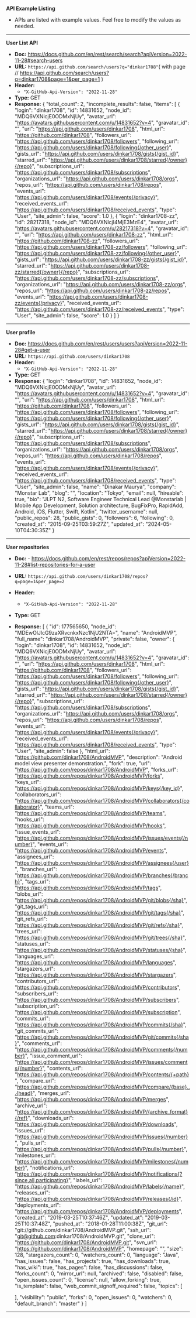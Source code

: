 **API Example Listing**
- APIs are listed with example values. Feel free to modify the values as needed.
<hr>

**User List API**
- **Doc:** https://docs.github.com/en/rest/search/search?apiVersion=2022-11-28#search-users
- **URL:** `https://api.github.com/search/users?q="dinkar1708"`( with page     // https://api.github.com/search/users?q=dinkar1708&page=1&per_page=1
  )
- **Header:**
    - `"X-GitHub-Api-Version": "2022-11-28"`
- **Type:** GET
- **Response:**
  {
  "total_count": 2,
  "incomplete_results": false,
  "items": [
  {
  "login": "dinkar1708",
  "id": 14831652,
  "node_id": "MDQ6VXNlcjE0ODMxNjUy",
  "avatar_url": "https://avatars.githubusercontent.com/u/14831652?v=4",
  "gravatar_id": "",
  "url": "https://api.github.com/users/dinkar1708",
  "html_url": "https://github.com/dinkar1708",
  "followers_url": "https://api.github.com/users/dinkar1708/followers",
  "following_url": "https://api.github.com/users/dinkar1708/following{/other_user}",
  "gists_url": "https://api.github.com/users/dinkar1708/gists{/gist_id}",
  "starred_url": "https://api.github.com/users/dinkar1708/starred{/owner}{/repo}",
  "subscriptions_url": "https://api.github.com/users/dinkar1708/subscriptions",
  "organizations_url": "https://api.github.com/users/dinkar1708/orgs",
  "repos_url": "https://api.github.com/users/dinkar1708/repos",
  "events_url": "https://api.github.com/users/dinkar1708/events{/privacy}",
  "received_events_url": "https://api.github.com/users/dinkar1708/received_events",
  "type": "User",
  "site_admin": false,
  "score": 1.0
  },
  {
  "login": "dinkar1708-zz",
  "id": 28217318,
  "node_id": "MDQ6VXNlcjI4MjE3MzE4",
  "avatar_url": "https://avatars.githubusercontent.com/u/28217318?v=4",
  "gravatar_id": "",
  "url": "https://api.github.com/users/dinkar1708-zz",
  "html_url": "https://github.com/dinkar1708-zz",
  "followers_url": "https://api.github.com/users/dinkar1708-zz/followers",
  "following_url": "https://api.github.com/users/dinkar1708-zz/following{/other_user}",
  "gists_url": "https://api.github.com/users/dinkar1708-zz/gists{/gist_id}",
  "starred_url": "https://api.github.com/users/dinkar1708-zz/starred{/owner}{/repo}",
  "subscriptions_url": "https://api.github.com/users/dinkar1708-zz/subscriptions",
  "organizations_url": "https://api.github.com/users/dinkar1708-zz/orgs",
  "repos_url": "https://api.github.com/users/dinkar1708-zz/repos",
  "events_url": "https://api.github.com/users/dinkar1708-zz/events{/privacy}",
  "received_events_url": "https://api.github.com/users/dinkar1708-zz/received_events",
  "type": "User",
  "site_admin": false,
  "score": 1.0
  }
  ]
  }
<hr>

**User profile**
- **Doc:** https://docs.github.com/en/rest/users/users?apiVersion=2022-11-28#get-a-user
- **URL:** `https://api.github.com/users/dinkar1708`
- **Header:**
    - `"X-GitHub-Api-Version": "2022-11-28"`
- **Type:** GET
- **Response:**
  {
  "login": "dinkar1708",
  "id": 14831652,
  "node_id": "MDQ6VXNlcjE0ODMxNjUy",
  "avatar_url": "https://avatars.githubusercontent.com/u/14831652?v=4",
  "gravatar_id": "",
  "url": "https://api.github.com/users/dinkar1708",
  "html_url": "https://github.com/dinkar1708",
  "followers_url": "https://api.github.com/users/dinkar1708/followers",
  "following_url": "https://api.github.com/users/dinkar1708/following{/other_user}",
  "gists_url": "https://api.github.com/users/dinkar1708/gists{/gist_id}",
  "starred_url": "https://api.github.com/users/dinkar1708/starred{/owner}{/repo}",
  "subscriptions_url": "https://api.github.com/users/dinkar1708/subscriptions",
  "organizations_url": "https://api.github.com/users/dinkar1708/orgs",
  "repos_url": "https://api.github.com/users/dinkar1708/repos",
  "events_url": "https://api.github.com/users/dinkar1708/events{/privacy}",
  "received_events_url": "https://api.github.com/users/dinkar1708/received_events",
  "type": "User",
  "site_admin": false,
  "name": "Dinakar Maurya",
  "company": "Monstar Lab",
  "blog": "",
  "location": "Tokyo",
  "email": null,
  "hireable": true,
  "bio": "JLPT N2, Software Engineer Technical Lead @Monstarlab | Mobile App Development, Solution architecture, BugFixPro, RapidAdd, Android, iOS, Flutter, Swift, Kotlin",
  "twitter_username": null,
  "public_repos": 28,
  "public_gists": 0,
  "followers": 6,
  "following": 0,
  "created_at": "2015-09-25T03:59:27Z",
  "updated_at": "2024-05-10T04:30:35Z"
  }
<hr>

**User repositories**
- **Doc:** - https://docs.github.com/en/rest/repos/repos?apiVersion=2022-11-28#list-repositories-for-a-user
- **URL:** `https://api.github.com/users/dinkar1708/repos?q=page=1&per_page=2`
- **Header:**
    - `"X-GitHub-Api-Version": "2022-11-28"`
- **Type:** GET
- **Response:**
  [
  {
  "id": 177565650,
  "node_id": "MDEwOlJlcG9zaXRvcnkxNzc1NjU2NTA=",
  "name": "AndroidMVP",
  "full_name": "dinkar1708/AndroidMVP",
  "private": false,
  "owner": {
  "login": "dinkar1708",
  "id": 14831652,
  "node_id": "MDQ6VXNlcjE0ODMxNjUy",
  "avatar_url": "https://avatars.githubusercontent.com/u/14831652?v=4",
  "gravatar_id": "",
  "url": "https://api.github.com/users/dinkar1708",
  "html_url": "https://github.com/dinkar1708",
  "followers_url": "https://api.github.com/users/dinkar1708/followers",
  "following_url": "https://api.github.com/users/dinkar1708/following{/other_user}",
  "gists_url": "https://api.github.com/users/dinkar1708/gists{/gist_id}",
  "starred_url": "https://api.github.com/users/dinkar1708/starred{/owner}{/repo}",
  "subscriptions_url": "https://api.github.com/users/dinkar1708/subscriptions",
  "organizations_url": "https://api.github.com/users/dinkar1708/orgs",
  "repos_url": "https://api.github.com/users/dinkar1708/repos",
  "events_url": "https://api.github.com/users/dinkar1708/events{/privacy}",
  "received_events_url": "https://api.github.com/users/dinkar1708/received_events",
  "type": "User",
  "site_admin": false
  },
  "html_url": "https://github.com/dinkar1708/AndroidMVP",
  "description": "Android model view presenter demonstration.",
  "fork": true,
  "url": "https://api.github.com/repos/dinkar1708/AndroidMVP",
  "forks_url": "https://api.github.com/repos/dinkar1708/AndroidMVP/forks",
  "keys_url": "https://api.github.com/repos/dinkar1708/AndroidMVP/keys{/key_id}",
  "collaborators_url": "https://api.github.com/repos/dinkar1708/AndroidMVP/collaborators{/collaborator}",
  "teams_url": "https://api.github.com/repos/dinkar1708/AndroidMVP/teams",
  "hooks_url": "https://api.github.com/repos/dinkar1708/AndroidMVP/hooks",
  "issue_events_url": "https://api.github.com/repos/dinkar1708/AndroidMVP/issues/events{/number}",
  "events_url": "https://api.github.com/repos/dinkar1708/AndroidMVP/events",
  "assignees_url": "https://api.github.com/repos/dinkar1708/AndroidMVP/assignees{/user}",
  "branches_url": "https://api.github.com/repos/dinkar1708/AndroidMVP/branches{/branch}",
  "tags_url": "https://api.github.com/repos/dinkar1708/AndroidMVP/tags",
  "blobs_url": "https://api.github.com/repos/dinkar1708/AndroidMVP/git/blobs{/sha}",
  "git_tags_url": "https://api.github.com/repos/dinkar1708/AndroidMVP/git/tags{/sha}",
  "git_refs_url": "https://api.github.com/repos/dinkar1708/AndroidMVP/git/refs{/sha}",
  "trees_url": "https://api.github.com/repos/dinkar1708/AndroidMVP/git/trees{/sha}",
  "statuses_url": "https://api.github.com/repos/dinkar1708/AndroidMVP/statuses/{sha}",
  "languages_url": "https://api.github.com/repos/dinkar1708/AndroidMVP/languages",
  "stargazers_url": "https://api.github.com/repos/dinkar1708/AndroidMVP/stargazers",
  "contributors_url": "https://api.github.com/repos/dinkar1708/AndroidMVP/contributors",
  "subscribers_url": "https://api.github.com/repos/dinkar1708/AndroidMVP/subscribers",
  "subscription_url": "https://api.github.com/repos/dinkar1708/AndroidMVP/subscription",
  "commits_url": "https://api.github.com/repos/dinkar1708/AndroidMVP/commits{/sha}",
  "git_commits_url": "https://api.github.com/repos/dinkar1708/AndroidMVP/git/commits{/sha}",
  "comments_url": "https://api.github.com/repos/dinkar1708/AndroidMVP/comments{/number}",
  "issue_comment_url": "https://api.github.com/repos/dinkar1708/AndroidMVP/issues/comments{/number}",
  "contents_url": "https://api.github.com/repos/dinkar1708/AndroidMVP/contents/{+path}",
  "compare_url": "https://api.github.com/repos/dinkar1708/AndroidMVP/compare/{base}...{head}",
  "merges_url": "https://api.github.com/repos/dinkar1708/AndroidMVP/merges",
  "archive_url": "https://api.github.com/repos/dinkar1708/AndroidMVP/{archive_format}{/ref}",
  "downloads_url": "https://api.github.com/repos/dinkar1708/AndroidMVP/downloads",
  "issues_url": "https://api.github.com/repos/dinkar1708/AndroidMVP/issues{/number}",
  "pulls_url": "https://api.github.com/repos/dinkar1708/AndroidMVP/pulls{/number}",
  "milestones_url": "https://api.github.com/repos/dinkar1708/AndroidMVP/milestones{/number}",
  "notifications_url": "https://api.github.com/repos/dinkar1708/AndroidMVP/notifications{?since,all,participating}",
  "labels_url": "https://api.github.com/repos/dinkar1708/AndroidMVP/labels{/name}",
  "releases_url": "https://api.github.com/repos/dinkar1708/AndroidMVP/releases{/id}",
  "deployments_url": "https://api.github.com/repos/dinkar1708/AndroidMVP/deployments",
  "created_at": "2019-03-25T10:37:46Z",
  "updated_at": "2019-03-25T10:37:48Z",
  "pushed_at": "2018-01-28T11:00:38Z",
  "git_url": "git://github.com/dinkar1708/AndroidMVP.git",
  "ssh_url": "git@github.com:dinkar1708/AndroidMVP.git",
  "clone_url": "https://github.com/dinkar1708/AndroidMVP.git",
  "svn_url": "https://github.com/dinkar1708/AndroidMVP",
  "homepage": "",
  "size": 128,
  "stargazers_count": 0,
  "watchers_count": 0,
  "language": "Java",
  "has_issues": false,
  "has_projects": true,
  "has_downloads": true,
  "has_wiki": true,
  "has_pages": false,
  "has_discussions": false,
  "forks_count": 0,
  "mirror_url": null,
  "archived": false,
  "disabled": false,
  "open_issues_count": 0,
  "license": null,
  "allow_forking": true,
  "is_template": false,
  "web_commit_signoff_required": false,
  "topics": [

  ],
  "visibility": "public",
  "forks": 0,
  "open_issues": 0,
  "watchers": 0,
  "default_branch": "master"
  }
  ]
<hr>
